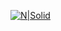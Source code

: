 [![N|Solid](https://cldup.com/dTxpPi9lDf.thumb.png)](http://htmlpreview.github.io/?https://github.com/GrupoMAAJwebyredessociales/Maze-Puzzles/blob/master/index.html)
